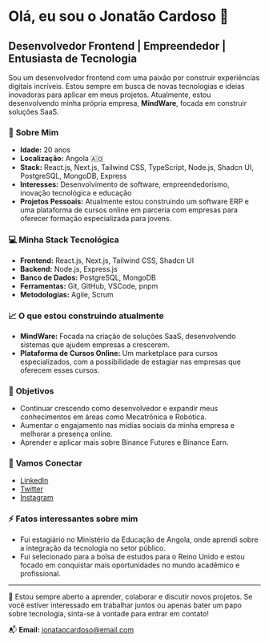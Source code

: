 # Olá, eu sou o Jonatão Cardoso 👋

## Desenvolvedor Frontend | Empreendedor | Entusiasta de Tecnologia

Sou um desenvolvedor frontend com uma paixão por construir experiências digitais incríveis. Estou sempre em busca de novas tecnologias e ideias inovadoras para aplicar em meus projetos. Atualmente, estou desenvolvendo minha própria empresa, **MindWare**, focada em construir soluções SaaS.

### 🚀 **Sobre Mim**

- **Idade:** 20 anos
- **Localização:** Angola 🇦🇴
- **Stack:** React.js, Next.js, Tailwind CSS, TypeScript, Node.js, Shadcn UI, PostgreSQL, MongoDB, Express
- **Interesses:** Desenvolvimento de software, empreendedorismo, inovação tecnológica e educação
- **Projetos Pessoais:** Atualmente estou construindo um software ERP e uma plataforma de cursos online em parceria com empresas para oferecer formação especializada para jovens.

### 💻 **Minha Stack Tecnológica**

- **Frontend:** React.js, Next.js, Tailwind CSS, Shadcn UI
- **Backend:** Node.js, Express.js
- **Banco de Dados:** PostgreSQL, MongoDB
- **Ferramentas:** Git, GitHub, VSCode, pnpm
- **Metodologias:** Agile, Scrum

### 📈 **O que estou construindo atualmente**

- **MindWare:** Focada na criação de soluções SaaS, desenvolvendo sistemas que ajudem empresas a crescerem.
- **Plataforma de Cursos Online:** Um marketplace para cursos especializados, com a possibilidade de estagiar nas empresas que oferecem esses cursos.

### 🌱 **Objetivos**

- Continuar crescendo como desenvolvedor e expandir meus conhecimentos em áreas como Mecatrônica e Robótica.
- Aumentar o engajamento nas mídias sociais da minha empresa e melhorar a presença online.
- Aprender e aplicar mais sobre Binance Futures e Binance Earn.

### 🤝 **Vamos Conectar**

- [LinkedIn](https://www.linkedin.com/in/jonataocardoso)
- [Twitter](https://twitter.com/jonatocardoso)
- [Instagram](https://www.instagram.com/jonatocardoso)

### ⚡ **Fatos interessantes sobre mim**

- Fui estagiário no Ministério da Educação de Angola, onde aprendi sobre a integração da tecnologia no setor público.
- Fui selecionado para a bolsa de estudos para o Reino Unido e estou focado em conquistar mais oportunidades no mundo acadêmico e profissional.

---

🔭 Estou sempre aberto a aprender, colaborar e discutir novos projetos. Se você estiver interessado em trabalhar juntos ou apenas bater um papo sobre tecnologia, sinta-se à vontade para entrar em contato!

📬 **Email:** jonataocardoso@email.com
